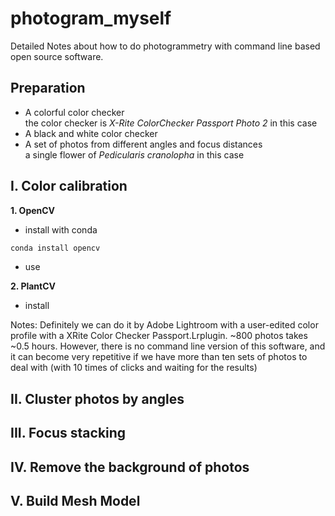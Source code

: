 # photogram_myself
Detailed Notes about how to do photogrammetry with command line based open source software.

## Preparation
- A colorful color checker\
the color checker is *X-Rite ColorChecker Passport Photo 2* in this case
- A black and white color checker
- A set of photos from different angles and focus distances\
a single flower of *Pedicularis cranolopha* in this case

## I. Color calibration
**1. OpenCV**
- install with conda
```bash
conda install opencv
````
- use

**2. PlantCV**
- install





Notes: 
Definitely we can do it by Adobe Lightroom with a user-edited color profile with a XRite Color Checker Passport.Lrplugin. ~800 photos takes ~0.5 hours. However, there is no command line version of this software, and it can become very repetitive if we have more than ten sets of photos to deal with (with 10 times of clicks and waiting for the results)

## II. Cluster photos by angles


## III. Focus stacking


## IV. Remove the background of photos


## V. Build Mesh Model

